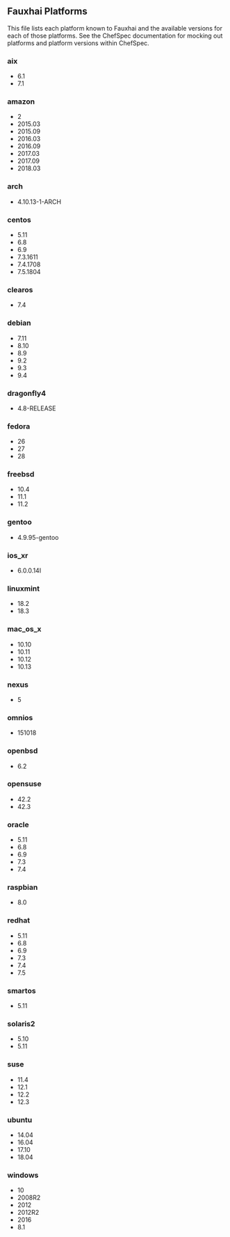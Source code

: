## Fauxhai Platforms

This file lists each platform known to Fauxhai and the available versions for each of those platforms. See the ChefSpec documentation for mocking out platforms and platform versions within ChefSpec.

### aix

  - 6.1
  - 7.1

### amazon

  - 2
  - 2015.03
  - 2015.09
  - 2016.03
  - 2016.09
  - 2017.03
  - 2017.09
  - 2018.03

### arch

  - 4.10.13-1-ARCH

### centos

  - 5.11
  - 6.8
  - 6.9
  - 7.3.1611
  - 7.4.1708
  - 7.5.1804

### clearos

  - 7.4

### debian

  - 7.11
  - 8.10
  - 8.9
  - 9.2
  - 9.3
  - 9.4

### dragonfly4

  - 4.8-RELEASE

### fedora

  - 26
  - 27
  - 28

### freebsd

  - 10.4
  - 11.1
  - 11.2

### gentoo

  - 4.9.95-gentoo

### ios_xr

  - 6.0.0.14I

### linuxmint

  - 18.2
  - 18.3

### mac_os_x

  - 10.10
  - 10.11
  - 10.12
  - 10.13

### nexus

  - 5

### omnios

  - 151018

### openbsd

  - 6.2

### opensuse

  - 42.2
  - 42.3

### oracle

  - 5.11
  - 6.8
  - 6.9
  - 7.3
  - 7.4

### raspbian

  - 8.0

### redhat

  - 5.11
  - 6.8
  - 6.9
  - 7.3
  - 7.4
  - 7.5

### smartos

  - 5.11

### solaris2

  - 5.10
  - 5.11

### suse

  - 11.4
  - 12.1
  - 12.2
  - 12.3

### ubuntu

  - 14.04
  - 16.04
  - 17.10
  - 18.04

### windows

  - 10
  - 2008R2
  - 2012
  - 2012R2
  - 2016
  - 8.1
